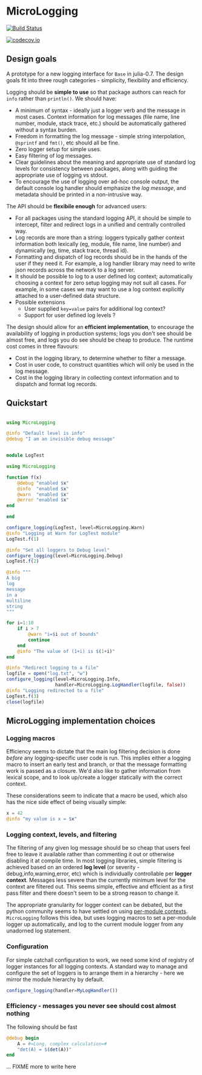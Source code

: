 # MicroLogging

[![Build Status](https://travis-ci.org/c42f/MicroLogging.jl.svg?branch=master)](https://travis-ci.org/c42f/MicroLogging.jl)

[![codecov.io](http://codecov.io/github/c42f/MicroLogging.jl/coverage.svg?branch=master)](http://codecov.io/github/c42f/MicroLogging.jl?branch=master)


## Design goals

A prototype for a new logging interface for `Base` in julia-0.7.  The design
goals fit into three rough categories - simplicity, flexibility and efficiency.

Logging should be **simple to use** so that package authors can reach for `info`
rather than `println()`.  We should have:

* A minimum of syntax - ideally just a logger verb and the message in most
  cases.  Context information for log messages (file name, line number, module,
  stack trace, etc.) should be automatically gathered without a syntax burden.
* Freedom in formatting the log message - simple string interpolation,
  `@sprintf` and `fmt()`, etc should all be fine.
* Zero logger setup for simple uses.
* Easy filtering of log messages.
* Clear guidelines about the meaning and appropriate use of standard log levels
  for consistency between packages, along with guiding the appropriate use of
  logging vs stdout.
* To encourage the use of logging over ad-hoc console output, the default
  console log handler should emphasize the *log message*, and metadata should be
  printed in a non-intrusive way.


The API should be **flexibile enough** for advanced users:

* For all packages using the standard logging API, it should be simple to
  intercept, filter and redirect logs in a unified and centrally controlled way.
* Log records are more than a string: loggers typically gather context
  information both lexically (eg, module, file name, line number) and
  dynamically (eg, time, stack trace, thread id).
* Formatting and dispatch of log records should be in the hands of the user if
  they need it. For example, a log handler library may need to write json
  records across the network to a log server.
* It should be possible to log to a user defined log context; automatically
  choosing a context for zero setup logging may not suit all cases.  For
  example, in some cases we may want to use a log context explicitly attached to
  a user-defined data structure.
* Possible extensions
    * User supplied `key=value` pairs for additional log context?
    * Support for user defined log levels ?


The design should allow for an **efficient implementation**, to encourage
the availability of logging in production systems; logs you don't see should be
almost free, and logs you do see should be cheap to produce. The runtime cost
comes in three flavours:

* Cost in the logging library, to determine whether to filter a message.
* Cost in user code, to construct quantities which will only be used in the
  log message.
* Cost in the logging library in collecting context information and
  to dispatch and format log records.



## Quickstart

```julia

using MicroLogging

@info "Default level is info"
@debug "I am an invisible debug message"


module LogTest

using MicroLogging

function f(x)
    @debug "enabled $x"
    @info  "enabled $x"
    @warn  "enabled $x"
    @error "enabled $x"
end

end

configure_logging(LogTest, level=MicroLogging.Warn)
@info "Logging at Warn for LogTest module"
LogTest.f(1)

@info "Set all loggers to Debug level"
configure_logging(level=MicroLogging.Debug)
LogTest.f(2)

@info """
A big
log
message
in a
multiline
string
"""

for i=1:10
    if i > 7
        @warn "i=$i out of bounds"
        continue
    end
    @info "The value of (1+i) is $(1+i)"
end

@info "Redirect logging to a file"
logfile = open("log.txt", "w")
configure_logging(level=MicroLogging.Info,
                  handler=MicroLogging.LogHandler(logfile, false))
@info "Logging redirected to a file"
LogTest.f(3)
close(logfile)
```


## MicroLogging implementation choices

### Logging macros

Efficiency seems to dictate that the main log filtering decision is done
*before* any logging-specific user code is run. This implies either a logging
macro to insert an early test and branch, or that the message formatting work
is passed as a closure. We'd also like to gather information from lexical
scope, and to look up/create a logger statically with the correct context.

These considerations seem to indicate that a macro be used, which also has the
nice side effect of being visually simple:

```julia
x = 42
@info "my value is x = $x"
```

### Logging context, levels, and filtering

The filtering of any given log message should be so cheap that users feel free
to leave it available rather than commenting it out or otherwise disabling it at
compile time.  In most logging libraries, simple filtering is achieved based on
an ordered **log level** (or severity - debug,info,warning,error, etc) which is
individually controllable per **logger context**.  Messages less severe than the
currently minimum level for the context are filtered out.  This seems simple,
effective and efficient as a first pass filter and there doesn't seem to be a
strong reason to change it.

The appropriate granularity for logger context can be debated, but the python
community seems to have settled on using
[per-module contexts](https://docs.python.org/3/library/logging.html#logger-objects).
`MicroLogging` follows this idea, but uses logging macros to set a per-module
logger up automatically, and log to the current module logger from any unadorned
log statement.

### Configuration

For simple catchall configuration to work, we need some kind of registry of
logger instances for all logging contexts. A standard way to manage and
configure the set of loggers is to arrange them in a hierarchy - here we mirror
the module hierarchy by default.

```julia
configure_logging(handler=MyLogHandler())
```

### Efficiency - messages you never see should cost almost nothing

The following should be fast

```julia
@debug begin
    A = #=Long, complex calculation=#
    "det(A) = $(det(A))"
end
```

... FIXME more to write here

